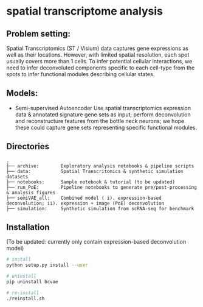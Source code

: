 # spatial transcriptome analysis

## Problem setting: 

Spatial Transcriptomics (ST / Visium) data captures gene expressions as well as their locations. However, with limited spatial resolution, each spot usually covers more than 1 cells. To infer potential cellular interactions, we need to infer deconvoluted components specific to each cell-type from the spots to infer functional modules describing cellular states. 



## Models:
- Semi-supervised Autoencoder
Use spatial transcriptomics expression data & annotated signature gene sets as input; perform deconvolution and reconstructure features from the bottle neck neurons; we hope these could capture gene sets representing specific functional modules.


## Directories
```
.
├── archive:        Exploratory analysis notebooks & pipeline scripts
├── data:           Spatial Transcritomics & synthetic simulation datasets
├── notebooks:      Sample notebook & tutorial (to be updated)
├── run_PoE:        Pipeline notebooks to generate pre/post-processing & analysis figures
├── semiVAE_all:    Combined model ( i). expression-based deconvolution; ii). expression + image (PoE) deconvolution
├── simulation:     Synthetic simulation from scRNA-seq for benchmark
```


## Installation
(To be updated: currently only contain expression-based deconvolution model)
```bash
# install
python setup.py install --user

# uninstall
pip uninstall bcvae

# re-install
./reinstall.sh
```

